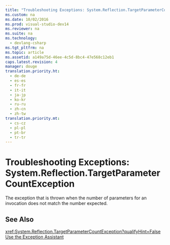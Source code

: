 ```yaml
---
title: "Troubleshooting Exceptions: System.Reflection.TargetParameterCountException"
ms.custom: na
ms.date: 10/02/2016
ms.prod: visual-studio-dev14
ms.reviewer: na
ms.suite: na
ms.technology: 
  - devlang-csharp
ms.tgt_pltfrm: na
ms.topic: article
ms.assetid: a149a75d-46ee-4c5d-8bc4-47e568c12eb1
caps.latest.revision: 4
manager: douge
translation.priority.ht: 
  - de-de
  - es-es
  - fr-fr
  - it-it
  - ja-jp
  - ko-kr
  - ru-ru
  - zh-cn
  - zh-tw
translation.priority.mt: 
  - cs-cz
  - pl-pl
  - pt-br
  - tr-tr
---
```

# Troubleshooting Exceptions: System.Reflection.TargetParameterCountException
The exception that is thrown when the number of parameters for an invocation does not match the number expected.  
  
## See Also  
 <xref:System.Reflection.TargetParameterCountException?qualifyHint=False>   
 [Use the Exception Assistant](../Topic/How%20to:%20Use%20the%20Exception%20Assistant.md)